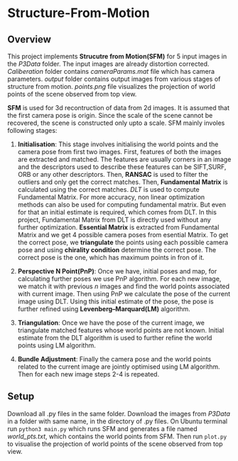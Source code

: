 # Structure-From-Motion
## Overview ##
This project implements **Strucutre from Motion(SFM)** for 5 input images in the *P3Data* folder. The input images are already distortion corrected. *Caliberation*
folder contains *cameraParams.mat* file which has camera parameters. *output* folder contains output images from various stages of structure from motion.
*points.png* file visualizes the projection of world points of the scene observed from top view.

**SFM** is used for 3d recontruction of data from 2d images. It is assumed that the first camera pose is origin. Since the scale of the scene 
cannot be recovered, the scene is constructed only upto a scale. SFM mainly involes following stages:
1. **Initialisation**: This stage involves initialising the world points and the camera pose from first two images. First, features of both the images are extracted
and matched. The features are usually corners in an image and the descriptors used to describe these features can be SIFT,SURF, ORB or any other descriptors.
Then, **RANSAC** is used to filter the outliers and only get the correct matches. Then, **Fundamental Matrix** is calculated using the correct matches. *DLT* 
is used to compute Fundamental Matrix. For more accuracy, non linear optimization methods can also be used for computing fundamental matrix. 
But even for that an initial estimate is required, which comes from DLT. In this project, Fundamental Matrix from DLT is directly used without any further optimization.
**Essential Matrix** is extracted from Fundamental Matrix and we get 4 possible camera poses from esential Matrix. To get the correct pose, we **triangulate**
the points using each possible camera pose and using **chirality condition** determine the correct pose. The correct pose is the one, which has maximum points in fron of it.

2. **Perspective N Point(PnP)**: Once we have, initial poses and map, for calculating further poses we use PnP algorithm. For each new image, we match it with previous *n* images and find the world points associated with current image. Then using PnP we calculate the pose of the current image using DLT. Using this initial estimate of the pose, the pose is further refined using **Levenberg–Marquard(LM)** algorithm.

3. **Triangulation**: Once we have the pose of the current image, we triangulate matched features whose world points are not known. Initial estimate from the DLT algorithm is used to further refine the world points using LM algorithm.

4. **Bundle Adjustment**: Finally the camera pose and the world points related to the current image are jointly optimised using LM algorithm. Then for each new image steps 2-4 is repeated.

## Setup
Download all .py files in the same folder. Download the images from *P3Data* in a folder with same name, in the directory of .py files. On Ubuntu terminal run `python3 main.py` which runs SFM and generates a file named *world_pts.txt*, which contains the world points from SFM. Then run `plot.py` to visualise the  projection of world points of the scene observed from top view.   
